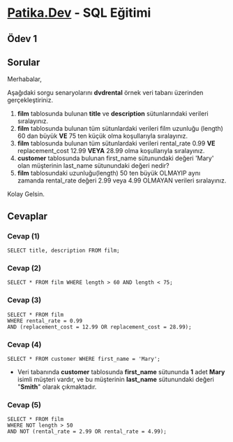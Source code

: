 # [Patika.Dev](https://www.patika.dev/tr) - SQL Eğitimi

## Ödev 1

## Sorular

Merhabalar,

Aşağıdaki sorgu senaryolarını **dvdrental** örnek veri tabanı üzerinden gerçekleştiriniz.

1. **film** tablosunda bulunan **title** ve **description** sütunlarındaki verileri sıralayınız.
2. **film** tablosunda bulunan tüm sütunlardaki verileri film uzunluğu (length) 60 dan büyük **VE** 75 ten küçük olma koşullarıyla sıralayınız.
3. **film** tablosunda bulunan tüm sütunlardaki verileri rental_rate 0.99 **VE** replacement_cost 12.99 **VEYA** 28.99 olma koşullarıyla sıralayınız.
4. **customer** tablosunda bulunan first_name sütunundaki değeri 'Mary' olan müşterinin last_name sütunundaki değeri nedir?
5. **film** tablosundaki uzunluğu(length) 50 ten büyük OLMAYIP aynı zamanda rental_rate değeri 2.99 veya 4.99 OLMAYAN verileri sıralayınız.

Kolay Gelsin.

## Cevaplar

### Cevap (1)

```
SELECT title, description FROM film;
```

### Cevap (2)
```
SELECT * FROM film WHERE length > 60 AND length < 75;
```

### Cevap (3)
```
SELECT * FROM film 
WHERE rental_rate = 0.99 
AND (replacement_cost = 12.99 OR replacement_cost = 28.99);
```

### Cevap (4)
```
SELECT * FROM customer WHERE first_name = 'Mary';
```
- Veri tabanında **customer** tablosunda **first_name** sütununda **1** adet **Mary** isimli müşteri vardır, ve bu müşterinin **last_name** sütunundaki değeri "**Smith**" olarak çıkmaktadır.


### Cevap (5)
```
SELECT * FROM film
WHERE NOT length > 50 
AND NOT (rental_rate = 2.99 OR rental_rate = 4.99);
```

